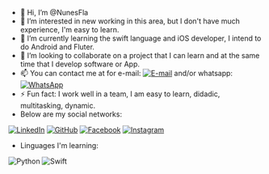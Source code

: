 - 👋 Hi, I’m @NunesFla
- 👀 I’m interested in new working in this area, but I don't have much experience, I'm easy to learn.
- 🌱 I’m currently learning the swift language and iOS developer, I intend to do Android and Fluter.
- 💞️ I’m looking to collaborate on a project that I can learn and at the same time that I develop software or App.
- 📫 You can contact me at for e-mail: [![E-mail](https://img.shields.io/badge/-Email-000?style=for-the-badge&logo=microsoft-outlook&logoColor=007BFF)](mailto:flavionunes11@icloud.com) and/or whatsapp: [![WhatsApp](https://img.shields.io/badge/WhatsApp-25D366?style=for-the-badge&logo=whatsapp&logoColor=white)](https://wa.me/+5519989822520)
- ⚡ Fun fact: I work well in a team, I am easy to learn, didadic, multitasking, dynamic.
- Below are my social networks:

[![LinkedIn](https://img.shields.io/badge/LinkedIn-0077B5?style=for-the-badge&logo=linkedin&logoColor=white)](https://www.linkedin.com/in/flavio-nunes-2a12b0210/)  [![GitHub](https://img.shields.io/badge/GitHub-100000?style=for-the-badge&logo=github&logoColor=white)](https://github.com/NunesFla)
[![Facebook](https://img.shields.io/badge/Facebook-1877F2?style=for-the-badge&logo=facebook&logoColor=white)](https://www.facebook.com/ms.fnunes/)
[![Instagram](https://img.shields.io/badge/-Instagram-%23E4405F?style=for-the-badge&logo=instagram&logoColor=white)](https://www.instagram.com/mr_f.nunes/)

- Linguages I'm learning:
  
![Python](https://img.shields.io/badge/python-3670A0?style=for-the-badge&logo=python&logoColor=ffdd54)
![Swift](https://img.shields.io/badge/swift-F54A2A?style=for-the-badge&logo=swift&logoColor=white)


<!---
NunesFla/NunesFla is a ✨ special ✨ repository because its `README.md` (this file) appears on your GitHub profile.
You can click the Preview link to take a look at your changes.
--->
